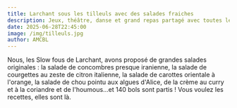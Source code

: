 ```yaml
---
title: Larchant sous les tilleuls avec des salades fraiches
description: Jeux, théâtre, danse et grand repas partagé avec toutes les associations lyricantoises. Une grand première et une belle réussite.
date: 2025-06-28T22:45:00
image: /img/tilleuls.jpg
author: AMCBL
---
```

Nous, les Slow fous de Larchant, avons proposé de grandes salades originales : la salade de concombres presque iranienne, la salade de courgettes au zeste de citron italienne, la salade de carottes orientale à l'orange, la salade de chou pointu aux algues d'Alice, de la crème au curry et à la coriandre et de l'houmous...et 140 bols sont partis ! Vous voulez les recettes, elles sont là.
